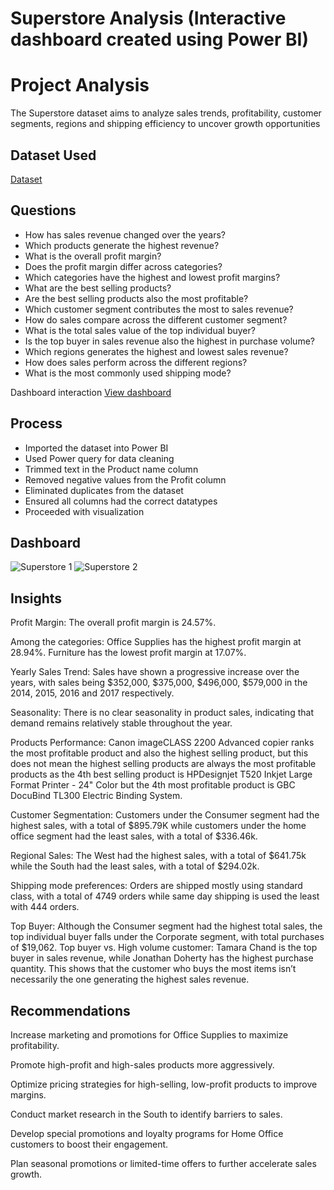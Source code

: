 # Superstore Analysis (Interactive dashboard created using Power BI)
# Project Analysis
The Superstore dataset aims to analyze sales trends, profitability, customer segments, regions and shipping efficiency to uncover growth opportunities

## Dataset Used
[Dataset](https://github.com/Ramlah0/Brainwave_Matrix_Intern/blob/main/Task%201/Sample%20-%20Superstore.csv)

## Questions
- How has sales revenue changed over the years?
- Which products generate the highest revenue?
- What is the overall profit margin?
- Does the profit margin differ across categories?
- Which categories have the highest and lowest profit margins?
- What are the best selling products?
- Are the best selling products also the most profitable?
- Which customer segment contributes the most to sales revenue?
- How do sales compare across the different customer segment?
- What is the total sales value of the top individual buyer?
- Is the top buyer in sales revenue also the highest in purchase volume?
- Which regions generates the highest and lowest sales revenue?
- How does sales perform across the different regions?
- What is the most commonly used shipping mode?

Dashboard interaction [View dashboard](https://github.com/Ramlah0/Brainwave_Matrix_Intern/blob/main/Task%201/Super%20store.pbix)

## Process
- Imported the dataset into Power BI
- Used Power query for data cleaning
- Trimmed text in the Product name column
- Removed negative values from the Profit column
- Eliminated duplicates from the dataset
- Ensured all columns had the correct datatypes
- Proceeded with visualization

## Dashboard
![Superstore 1](https://github.com/user-attachments/assets/7f64f67d-2df6-479c-9dcf-482af20c9e3a)
![Superstore 2](https://github.com/user-attachments/assets/7869719c-8a6c-4536-9552-bb83b79386bd)

## Insights
Profit Margin: The overall profit margin is 24.57%.

Among the categories:
Office Supplies has the highest profit margin at 28.94%.
Furniture has the lowest profit margin at 17.07%.

Yearly Sales Trend: Sales have shown a progressive increase over the years, with sales being $352,000, $375,000, $496,000, $579,000 in the 2014, 2015, 2016 and 2017 respectively.

Seasonality: There is no clear seasonality in product sales, indicating that demand remains relatively stable throughout the year.

Products Performance: Canon imageCLASS 2200 Advanced copier ranks the most profitable product and also the highest selling product, but this does not mean the highest selling products are always the most profitable products as the 4th best selling product is HPDesignjet T520 Inkjet Large Format Printer - 24" Color but the 4th most profitable product is GBC DocuBind TL300 Electric Binding System.

Customer Segmentation: Customers under the Consumer segment had the highest sales, with a total of $895.79K while customers under the home office segment had the least sales, with a total of $336.46k.

Regional Sales: The West had the highest sales, with a total of $641.75k while the South had the least sales, with a total of $294.02k.

Shipping mode preferences: Orders are shipped mostly using standard class, with a total of 4749 orders while same day shipping is used the least with 444 orders.

Top Buyer: Although the Consumer segment had the highest total sales, the top individual buyer falls under the Corporate segment, with total purchases of $19,062.
Top buyer vs. High volume customer: Tamara Chand is the top buyer in sales revenue, while Jonathan Doherty has the highest purchase quantity. This shows that the customer who buys the most items isn’t necessarily the one generating the highest sales revenue.

## Recommendations
Increase marketing and promotions for Office Supplies to maximize profitability.

Promote high-profit and high-sales products more aggressively.

Optimize pricing strategies for high-selling, low-profit products to improve margins.

Conduct market research in the South to identify barriers to sales.

Develop special promotions and loyalty programs for Home Office customers to boost their engagement.

Plan seasonal promotions or limited-time offers to further accelerate sales growth.
